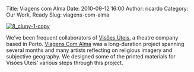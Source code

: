 Title: Viagens com Alma
Date: 2010-09-12 16:00
Author: ricardo
Category: Our Work, Ready
Slug: viagens-com-alma

[![8\_cluny-1-copy](http://blog.manufacturaindependente.org/wp-content/uploads/2014/04/8_cluny-1-copy.png)](http://blog.manufacturaindependente.org/wp-content/uploads/2014/04/8_cluny-1-copy.png)

We’ve been frequent collaborators of [Visões
Úteis](http://visoesuteis.pt "Visões Úteis"), a theatre company based in
Porto. [Viagens Com Alma](http://viagenscomalma.eu/ "Viagens com Alma")
was a long-duration project spanning several months and many artists
reflecting on religious imagery and subjective geography. We designed
some of the printed materials for Visões Úteis’ various steps through
this project.


